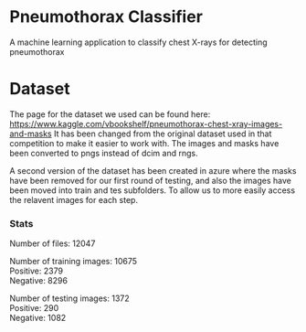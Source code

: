 # Pneumothorax Classifier
A machine learning application to classify chest X-rays for detecting pneumothorax

# Dataset
The page for the dataset we used can be found here: https://www.kaggle.com/vbookshelf/pneumothorax-chest-xray-images-and-masks
It has been changed from the original dataset used in that competition to make it easier to work with. The images and masks have been converted to pngs instead
of dcim and rngs. 

A second version of the dataset has been created in azure where the masks have been removed for our first round of testing, and also the images have been moved into train and tes subfolders. To allow us to more easily access the relavent images for each step.

### Stats
Number of files: 12047  

Number of training images: 10675  
  Positive: 2379   
  Negative: 8296  
  
  
Number of testing images: 1372  
  Positive: 290  
  Negative: 1082  
